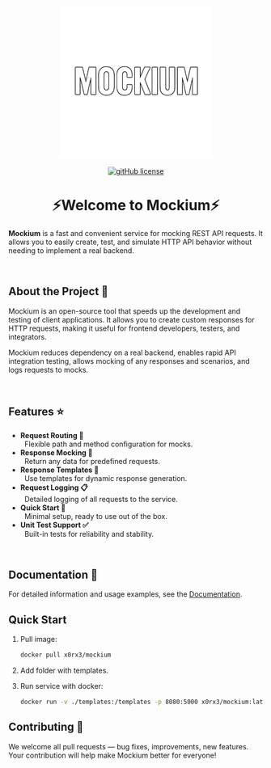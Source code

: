 <div align="center">

<img width="300" alt="Mockium logo" src="assets/logo.png">

[![gitHub license](https://img.shields.io/badge/license-MIT-blue.svg)](LICENSE.md)
</div>

<h1 align="center">⚡Welcome to Mockium⚡</h1>

**Mockium** is a fast and convenient service for mocking REST API requests. It allows you to easily create, test, and simulate HTTP API behavior without needing to implement a real backend.

<br />

## About the Project 🚀

Mockium is an open-source tool that speeds up the development and testing of client applications. It allows you to create custom responses for HTTP requests, making it useful for frontend developers, testers, and integrators.

Mockium reduces dependency on a real backend, enables rapid API integration testing, allows mocking of any responses and scenarios, and logs requests to mocks.

<br />

## Features ⭐

- **Request Routing 🔀**  
  &nbsp; Flexible path and method configuration for mocks.
- **Response Mocking 📝**  
  &nbsp; Return any data for predefined requests.
- **Response Templates 📄**  
  &nbsp; Use templates for dynamic response generation.
- **Request Logging 📋**  
  &nbsp; Detailed logging of all requests to the service.
- **Quick Start 🚀**  
  &nbsp; Minimal setup, ready to use out of the box.
- **Unit Test Support ✅**  
  &nbsp; Built-in tests for reliability and stability.

<br />

## Documentation 📕

For detailed information and usage examples, see the [Documentation](docs/README.md).

## Quick Start

1. Pull image:
    ```sh
    docker pull x0rx3/mockium
    ```

3. Add folder with templates.

3. Run service with docker:
    ```sh
    docker run -v ./templates:/templates -p 8080:5000 x0rx3/mockium:latest -template /templates
    ```


## Contributing 🙏

We welcome all pull requests — bug fixes, improvements, new features. Your contribution will help make Mockium better for everyone!

<br />
<br />
<br />
